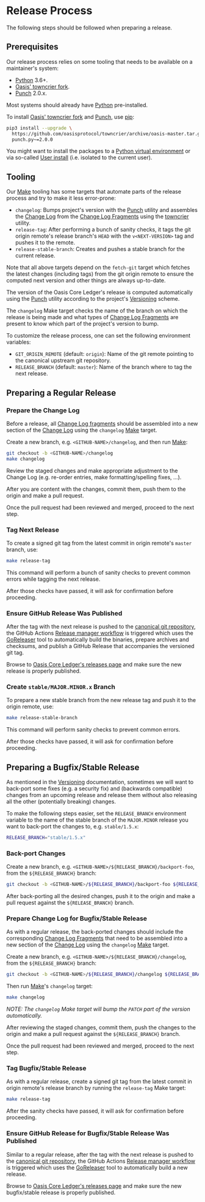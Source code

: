 # Release Process

The following steps should be followed when preparing a release.

## Prerequisites

Our release process relies on some tooling that needs to be available on a
maintainer's system:

- [Python] 3.6+.
- [Oasis' towncrier fork].
- [Punch] 2.0.x.

Most systems should already have [Python] pre-installed.

To install [Oasis' towncrier fork] and [Punch], use [pip]:

```bash
pip3 install --upgrade \
  https://github.com/oasisprotocol/towncrier/archive/oasis-master.tar.gz \
  punch.py~=2.0.0
```

You might want to install the packages to a [Python virtual environment] or
via so-called [User install] (i.e. isolated to the current user).

<!-- markdownlint-disable line-length -->
[Python]: https://www.python.org/
[Oasis' towncrier fork]: https://github.com/oasisprotocol/towncrier
[Punch]: https://github.com/lgiordani/punch
[pip]: https://pip.pypa.io/en/stable/
[Python virtual environment]:
  https://packaging.python.org/tutorials/installing-packages/#creating-virtual-environments
[User install]: https://pip.pypa.io/en/stable/user_guide/#user-installs
<!-- markdownlint-enable line-length -->

## Tooling

Our [Make] tooling has some targets that automate parts of the release process
and try to make it less error-prone:

- `changelog`: Bumps project's version with the [Punch] utility and assembles
  the [Change Log] from the [Change Log Fragments] using the
  [towncrier][Oasis' towncrier fork] utility.
- `release-tag`: After performing a bunch of sanity checks, it tags the git
  origin remote's release branch's `HEAD` with the `v<NEXT-VERSION>` tag and
  pushes it to the remote.
- `release-stable-branch`: Creates and pushes a stable branch for the current
  release.

Note that all above targets depend on the `fetch-git` target which fetches the
latest changes (including tags) from the git origin remote to ensure the
computed next version and other things are always up-to-date.

The version of the Oasis Core Ledger's release is computed automatically using
the [Punch] utility according to the project's [Versioning] scheme.

The `changelog` Make target checks the name of the branch on which the release
is being made and what types of [Change Log Fragments] are present to know
which part of the project's version to bump.

To customize the release process, one can set the following environment
variables:

- `GIT_ORIGIN_REMOTE` (default: `origin`): Name of the git remote pointing to
  the canonical upstream git repository.
- `RELEASE_BRANCH` (default: `master`): Name of the branch where to tag the next
  release.

<!-- markdownlint-disable line-length -->
[Make]:
  https://en.wikipedia.org/wiki/Make_\(software\)
[Change Log]:
  https://github.com/oasisprotocol/oasis-core-ledger/tree/master/CHANGELOG.md
[Change Log Fragments]:
  https://github.com/oasisprotocol/oasis-core-ledger/tree/master/.changelog/README.md
[Versioning]: versioning.md
<!-- markdownlint-enable line-length -->

## Preparing a Regular Release

### Prepare the Change Log

Before a release, all [Change Log fragments] should be assembled into a new
section of the [Change Log] using the `changelog` [Make] target.

Create a new branch, e.g. `<GITHUB-NAME>/changelog`, and then run [Make]:

```bash
git checkout -b <GITHUB-NAME>/changelog
make changelog
```

Review the staged changes and make appropriate adjustment to the Change Log
(e.g. re-order entries, make formatting/spelling fixes, ...).

After you are content with the changes, commit them, push them to the origin
and make a pull request.

Once the pull request had been reviewed and merged, proceed to the next step.

### Tag Next Release

To create a signed git tag from the latest commit in origin remote's `master`
branch, use:

```bash
make release-tag
```

This command will perform a bunch of sanity checks to prevent common errors
while tagging the next release.

After those checks have passed, it will ask for confirmation before proceeding.

### Ensure GitHub Release Was Published

After the tag with the next release is pushed to the [canonical git repository],
the GitHub Actions [Release manager workflow] is triggered which uses the
[GoReleaser] tool to automatically build the binaries, prepare archives and
checksums, and publish a GitHub Release that accompanies the versioned git tag.

Browse to [Oasis Core Ledger's releases page] and make sure the new release is
properly published.

### Create `stable/MAJOR.MINOR.x` Branch

To prepare a new stable branch from the new release tag and push it to the
origin remote, use:

```bash
make release-stable-branch
```

This command will perform sanity checks to prevent common errors.

After those checks have passed, it will ask for confirmation before proceeding.

<!-- markdownlint-disable line-length -->
[canonical git repository]:
  https://github.com/oasisprotocol/oasis-core-ledger
[Release manager workflow]:
  https://github.com/oasisprotocol/oasis-core-ledger/tree/master/.github/workflows/release.yml
[GoReleaser]:
  https://goreleaser.com/
[Oasis Core Ledger's releases page]:
  https://github.com/oasisprotocol/oasis-core-ledger/releases
<!-- markdownlint-enable line-length -->

## Preparing a Bugfix/Stable Release

As mentioned in the [Versioning] documentation, sometimes we will want to
back-port some fixes (e.g. a security fix) and (backwards compatible) changes
from an upcoming release and release them without also releasing all the other
(potentially breaking) changes.

To make the following steps easier, set the `RELEASE_BRANCH` environment
variable to the name of the stable branch of the `MAJOR.MINOR` release you want
to back-port the changes to, e.g. `stable/1.5.x`:

```bash
RELEASE_BRANCH="stable/1.5.x"
```

### Back-port Changes

Create a new branch, e.g. `<GITHUB-NAME>/${RELEASE_BRANCH}/backport-foo`, from
the `${RELEASE_BRANCH}` branch:

```bash
git checkout -b <GITHUB-NAME>/${RELEASE_BRANCH}/backport-foo ${RELEASE_BRANCH}
```

After back-porting all the desired changes, push it to the origin and make a
pull request against the `${RELEASE_BRANCH}` branch.

### Prepare Change Log for Bugfix/Stable Release

As with a regular release, the back-ported changes should include the
corresponding [Change Log Fragments] that need to be assembled into a new
section of the [Change Log] using the `changelog` [Make] target.

Create a new branch, e.g. `<GITHUB-NAME>/${RELEASE_BRANCH}/changelog`, from the
`${RELEASE_BRANCH}` branch:

```bash
git checkout -b <GITHUB-NAME>/${RELEASE_BRANCH}/changelog ${RELEASE_BRANCH}
```

Then run [Make]'s `changelog` target:

```bash
make changelog
```

*NOTE: The `changelog` Make target will bump the `PATCH` part of the version
automatically.*

After reviewing the staged changes, commit them, push the changes to the origin
and make a pull request against the `${RELEASE_BRANCH}` branch.

Once the pull request had been reviewed and merged, proceed to the next step.

### Tag Bugfix/Stable Release

As with a regular release, create a signed git tag from the latest commit in
origin remote's release branch by running the `release-tag` Make target:

```bash
make release-tag
```

After the sanity checks have passed, it will ask for confirmation before
proceeding.

### Ensure GitHub Release for Bugfix/Stable Release Was Published

Similar to a regular release, after the tag with the next release is pushed to
the [canonical git repository], the GitHub Actions [Release manager workflow] is
triggered which uses the [GoReleaser] tool to automatically build a new release.

Browse to [Oasis Core Ledger's releases page] and make sure the new
bugfix/stable release is properly published.
